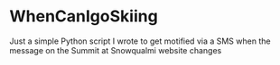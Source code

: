 # WhenCanIgoSkiing
Just a simple Python script I wrote to get motified via a SMS when the message on the Summit at Snowqualmi website changes

